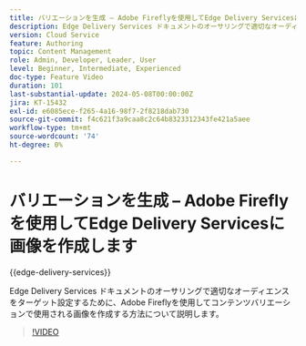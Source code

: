 ```yaml
---
title: バリエーションを生成 – Adobe Fireflyを使用してEdge Delivery Servicesに画像を作成します
description: Edge Delivery Services ドキュメントのオーサリングで適切なオーディエンスをターゲット設定するために、Adobe Fireflyを使用してコンテンツバリエーションで使用される画像を作成する方法について説明します。
version: Cloud Service
feature: Authoring
topic: Content Management
role: Admin, Developer, Leader, User
level: Beginner, Intermediate, Experienced
doc-type: Feature Video
duration: 101
last-substantial-update: 2024-05-08T00:00:00Z
jira: KT-15432
exl-id: e6085ece-f265-4a16-98f7-2f8218dab730
source-git-commit: f4c621f3a9caa8c2c64b8323312343fe421a5aee
workflow-type: tm+mt
source-wordcount: '74'
ht-degree: 0%

---
```


# バリエーションを生成 – Adobe Fireflyを使用してEdge Delivery Servicesに画像を作成します

{{edge-delivery-services}}

Edge Delivery Services ドキュメントのオーサリングで適切なオーディエンスをターゲット設定するために、Adobe Fireflyを使用してコンテンツバリエーションで使用される画像を作成する方法について説明します。

>[!VIDEO](https://video.tv.adobe.com/v/3428794/?learn=on)
